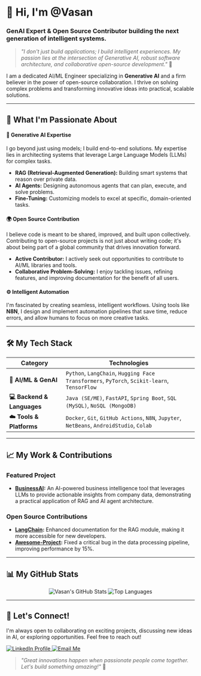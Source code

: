# 👋 Hi, I'm @Vasan

### GenAI Expert & Open Source Contributor building the next generation of intelligent systems.

> *"I don't just build applications; I build intelligent experiences. My passion lies at the intersection of Generative AI, robust software architecture, and collaborative open-source development."* 🚀

I am a dedicated AI/ML Engineer specializing in **Generative AI** and a firm believer in the power of open-source collaboration. I thrive on solving complex problems and transforming innovative ideas into practical, scalable solutions.

---

## 🚀 What I'm Passionate About

#### 🧠 Generative AI Expertise
I go beyond just using models; I build end-to-end solutions. My expertise lies in architecting systems that leverage Large Language Models (LLMs) for complex tasks.
- **RAG (Retrieval-Augmented Generation):** Building smart systems that reason over private data.
- **AI Agents:** Designing autonomous agents that can plan, execute, and solve problems.
- **Fine-Tuning:** Customizing models to excel at specific, domain-oriented tasks.

#### 🌍 Open Source Contribution
I believe code is meant to be shared, improved, and built upon collectively. Contributing to open-source projects is not just about writing code; it's about being part of a global community that drives innovation forward.
- **Active Contributor:** I actively seek out opportunities to contribute to AI/ML libraries and tools.
- **Collaborative Problem-Solving:** I enjoy tackling issues, refining features, and improving documentation for the benefit of all users.

#### ⚙️ Intelligent Automation
I'm fascinated by creating seamless, intelligent workflows. Using tools like **N8N**, I design and implement automation pipelines that save time, reduce errors, and allow humans to focus on more creative tasks.

---

## 🛠️ My Tech Stack

| Category              | Technologies                                                                                             |
| --------------------- | -------------------------------------------------------------------------------------------------------- |
| **🤖 AI/ML & GenAI**  | `Python`, `LangChain`, `Hugging Face Transformers`, `PyTorch`, `Scikit-learn`, `TensorFlow`                 |
| **💻 Backend & Languages** | `Java (SE/ME)`, `FastAPI`, `Spring Boot`, `SQL (MySQL)`, `NoSQL (MongoDB)`                             |
| **☁️ Tools & Platforms** | `Docker`, `Git`, `GitHub Actions`, `N8N`, `Jupyter`, `NetBeans`, `AndroidStudio`, `Colab`               |

---

## 📈 My Work & Contributions

### Featured Project

- **[BusinessAI](https://github.com/VasanSoundararajan/BusinessAI):** An AI-powered business intelligence tool that leverages LLMs to provide actionable insights from company data, demonstrating a practical application of RAG and AI agent architecture.

### Open Source Contributions
<!-- Replace these with your actual contributions! -->
- **[LangChain](link-to-your-pr-or-issue):** Enhanced documentation for the RAG module, making it more accessible for new developers.
- **[Awesome-Project](https://github.com/Vaibhav2154/PyEveryday/pull/44):** Fixed a critical bug in the data processing pipeline, improving performance by 15%.

---

## 📊 My GitHub Stats

<p align="center">
  <img src="https://github-readme-stats.vercel.app/api?username=VasanSoundararajan&show_icons=true&theme=radical&rank_icon=github" alt="Vasan's GitHub Stats" />
  <img src="https://github-readme-stats.vercel.app/api/top-langs/?username=VasanSoundararajan&layout=compact&theme=radical" alt="Top Languages" />
</p>

---

## 🤝 Let's Connect!

I'm always open to collaborating on exciting projects, discussing new ideas in AI, or exploring opportunities. Feel free to reach out!

<p align="left">
  <a href="https://www.linkedin.com/in/vasan-s-624b34253/" target="_blank">
    <img src="https://img.shields.io/badge/LinkedIn-%230077B5.svg?&style=for-the-badge&logo=linkedin&logoColor=white" alt="LinkedIn Profile" />
  </a>
  <a href="mailto:vasansoundararajan.21@gmail.com">
    <img src="https://img.shields.io/badge/Gmail-D14836?style=for-the-badge&logo=gmail&logoColor=white" alt="Email Me" />
  </a>
</p>

> *"Great innovations happen when passionate people come together. Let's build something amazing!"* 🌈

<!---
VasanSoundararajan/VasanSoundararajan is a ✨ special ✨ repository because its `README.md` (this file) appears on your GitHub profile.
You can click the Preview link to take a look at your changes.
--->
